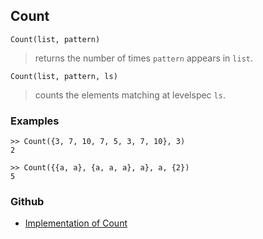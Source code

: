 ## Count
```
Count(list, pattern)
```
> returns the number of times `pattern` appears in `list`.

```
Count(list, pattern, ls)
```
> counts the elements matching at levelspec `ls`.

### Examples
```
>> Count({3, 7, 10, 7, 5, 3, 7, 10}, 3)
2
 
>> Count({{a, a}, {a, a, a}, a}, a, {2})
5
```

### Github

* [Implementation of Count](https://github.com/axkr/symja_android_library/blob/master/symja_android_library/matheclipse-core/src/main/java/org/matheclipse/core/builtin/ListFunctions.java#L1874) 
